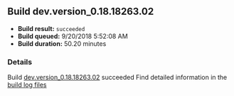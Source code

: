 ## Build dev.version_0.18.18263.02
- **Build result:** `succeeded`
- **Build queued:** 9/20/2018 5:52:08 AM
- **Build duration:** 50.20 minutes
### Details
Build [dev.version_0.18.18263.02](https://winappstudio.visualstudio.com/web/build.aspx?pcguid=a4ef43be-68ce-4195-a619-079b4d9834c2&builduri=vstfs%3a%2f%2f%2fBuild%2fBuild%2f26283) succeeded
Find detailed information in the [build log files](https://uwpctdiags.blob.core.windows.net/buildlogs/dev.version_0.18.18263.02_logs.zip)
